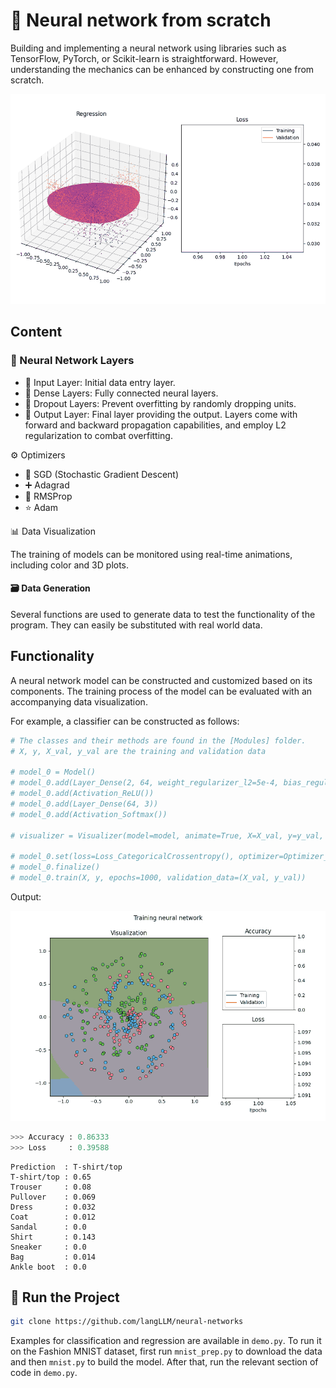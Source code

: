 # 🔗 Neural network from scratch

Building and implementing a neural network using libraries such as TensorFlow, PyTorch, or Scikit-learn is straightforward. However, understanding the mechanics can be enhanced by constructing one from scratch.

<img src="assets/animation.gif" style="width:800px;"/>

## Content

### 🧠 Neural Network Layers

- 🔢 Input Layer: Initial data entry layer.
- 🔗 Dense Layers: Fully connected neural layers.
- 🚫 Dropout Layers: Prevent overfitting by randomly dropping units.
- 🎯 Output Layer: Final layer providing the output.
Layers come with forward and backward propagation capabilities, and employ L2 regularization to combat overfitting.


⚙️ Optimizers

- 🔄 SGD (Stochastic Gradient Descent)
- ➕ Adagrad
- 💠 RMSProp
- ⭐ Adam

📊 Data Visualization

The training of models can be monitored using real-time animations, including color and 3D plots.

#### 🗃️ Data Generation

Several functions are used to generate data to test the functionality of the program. They can easily be substituted with real world data.

## Functionality

A neural network model can be constructed and customized based on its components. The training process of the model can be evaluated with an accompanying data visualization.

For example, a classifier can be constructed as follows:

```python
# The classes and their methods are found in the [Modules] folder.
# X, y, X_val, y_val are the training and validation data

# model_0 = Model()
# model_0.add(Layer_Dense(2, 64, weight_regularizer_l2=5e-4, bias_regularizer_l2=5e-4))
# model_0.add(Activation_ReLU())
# model_0.add(Layer_Dense(64, 3))
# model_0.add(Activation_Softmax())

# visualizer = Visualizer(model=model, animate=True, X=X_val, y=y_val, n_inputs=2, n_outputs=3, colorgraph=True, validation=True)

# model_0.set(loss=Loss_CategoricalCrossentropy(), optimizer=Optimizer_Adam(learning_rate=0.01, decay=5e-7), accuracy=Accuracy_Categorical(), visualizer=visualizer)
# model_0.finalize()
# model_0.train(X, y, epochs=1000, validation_data=(X_val, y_val))
```
Output:

<img src="assets/animation2.gif" style="width:800px;"/>

```python
>>> Accuracy : 0.86333
>>> Loss     : 0.39588
```  

```
Prediction  : T-shirt/top
T-shirt/top : 0.65
Trouser     : 0.08
Pullover    : 0.069
Dress       : 0.032
Coat        : 0.012
Sandal      : 0.0
Shirt       : 0.143
Sneaker     : 0.0
Bag         : 0.014
Ankle boot  : 0.0
```

## 🚀 Run the Project

```sh
git clone https://github.com/langLLM/neural-networks
```
Examples for classification and regression are available in `demo.py`. To run it on the Fashion MNIST dataset, first run `mnist_prep.py` to download the data and then `mnist.py` to build the model. After that, run the relevant section of code in `demo.py`.
